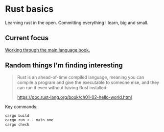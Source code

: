 # Rust basics

Learning rust in the open. Committing everything I learn, big and small.

## Current focus

[Working through the main language book.](https://doc.rust-lang.org/book/title-page.html)

## Random things I'm finding interesting

> Rust is an ahead-of-time compiled language, meaning you can compile a program and give the executable to someone else, and they can run it even without having Rust installed.
>
> <https://doc.rust-lang.org/book/ch01-02-hello-world.html>

Key commands:

```rs
cargo build
cargo run <-- main one
cargo check
```
